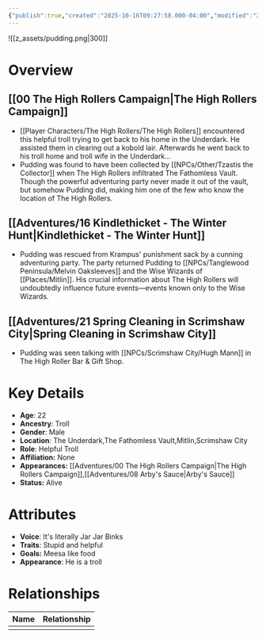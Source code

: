 ```yaml
---
{"publish":true,"created":"2025-10-16T09:27:58.000-04:00","modified":"2025-10-16T15:06:26.911-04:00","published":"2025-10-16T15:06:26.911-04:00","cssclasses":"","Age":"22","Ancestry":"Troll","Gender":"Male","Location":["The Underdark","The Fathomless Vault","Mitlin","Scrimshaw City"],"Role":["Helpful Troll"],"Affiliation":["None"],"Appearances":["[[Adventures/00 The High Rollers Campaign\|The High Rollers Campaign]]","[[08 Arby's Sauce|Arby's Sauce]]"],"Status":"Alive"}
---
```


![[z_assets/pudding.png|300]]

# Overview

## [[00 The High Rollers Campaign|The High Rollers Campaign]]
- [[Player Characters/The High Rollers/The High Rollers]] encountered this helpful troll trying to get back to his home in the Underdark. He assisted them in clearing out a kobold lair. Afterwards he went back to his troll home and troll wife in the Underdark...
- Pudding was found to have been collected by [[NPCs/Other/Tzastis the Collector]] when The High Rollers infiltrated The Fathomless Vault. Though the powerful adventuring party never made it out of the vault, but somehow Pudding did, making him one of the few who know the location of The High Rollers.

## [[Adventures/16 Kindlethicket - The Winter Hunt\|Kindlethicket - The Winter Hunt]]
- Pudding was rescued from Krampus' punishment sack by a cunning adventuring party. The party returned Pudding to [[NPCs/Tanglewood Peninsula/Melvin Oaksleeves]] and the Wise Wizards of [[Places/Mitlin]]. His crucial information about The High Rollers will undoubtedly influence future events—events known only to the Wise Wizards.

## [[Adventures/21 Spring Cleaning in Scrimshaw City\|Spring Cleaning in Scrimshaw City]]
- Pudding was seen talking with [[NPCs/Scrimshaw City/Hugh Mann]] in The High Roller Bar & Gift Shop.

# Key Details
- **Age**: 22
- **Ancestry**: Troll
- **Gender**: Male
- **Location**: The Underdark,The Fathomless Vault,Mitlin,Scrimshaw City
- **Role**: Helpful Troll
- **Affiliation:** None
- **Appearances:** [[Adventures/00 The High Rollers Campaign\|The High Rollers Campaign]],[[Adventures/08 Arby's Sauce\|Arby's Sauce]]
- **Status:** Alive

# Attributes
- **Voice**: It's literally Jar Jar Binks
- **Traits**: Stupid and helpful
- **Goals:** Meesa like food
- **Appearance**: He is a troll

# Relationships

| Name | Relationship |
| ---- | ------------ |
|      |              |
